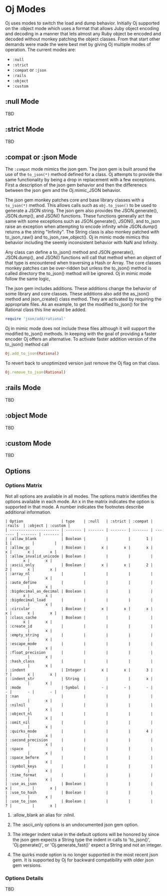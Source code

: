 # Oj Modes

Oj uses modes to switch the load and dump behavior. Initially Oj supported on
the :object mode which uses a format that allows Juby object encoding and
decoding in a manner that lets almost any Ruby object be encoded and decoded
without monkey patching the object classes. From that start other demands were
made the were best met by giving Oj multiple modes of operation. The current
modes are:

 - `:null`
 - `:strict`
 - `:compat` or `:json`
 - `:rails`
 - `:object`
 - `:custom`

## :null Mode

TBD

## :strict Mode

TBD

## :compat or :json Mode

The `:compat` mode mimics the json gem. The json gem is built around the use
of the `to_json(*)` method defined for a class. Oj attempts to provide the
same functionality by being a drop in replacement with a few exceptions. First
a description of the json gem behavior and then the differenecs between the
json gem and the Oj.mimic_JSON behavior.

The json gem monkey patches core and base library classes with a `to_json(*)`
method. This allows calls such as `obj.to_json()` to be used to generate a
JSON string. The json gem also provides the JSON.generate(), JSON.dump(), and
JSON() functions. These functions generally act the same with some exceptions
such as JSON.generate(), JSON(), and to_json raise an exception when
attempting to encode infinity while JSON.dump() returns a the string
"Infinity". The String class is also monkey patched with to_json_raw() and
to_json_raw_object(). Oj in mimic mode mimics this behavior including the
seemly inconsistent behavior with NaN and Infinity.

Any class can define a to_json() method and JSON.generate(), JSON.dump(), and
JSON() functions will call that method when an object of that type is
encountered when traversing a Hash or Array. The core classes monkey patches
can be over-ridden but unless the to_json() method is called directory the
to_json() method will be ignored. Oj in mimic mode follow the same logic,

The json gem includes additions. These additions change the behavior of some
library and core classes. These additions also add the as_json() method and
json_create() class method. They are activated by requiring the appropriate
files. As an example, to get the modified to_json() for the Rational class
this line would be added.

```ruby
require 'json/add/rational'
```

Oj in mimic mode does not include these files although it will support the
modified to_json() methods. In keeping with the goal of providing a faster
encoder Oj offers an alternative. To activate faster addition version of the
to_json() method call

```ruby
Oj.add_to_json(Rational)
```

To revert back to unoptimized version just remove the Oj flag on that class.

```ruby
Oj.remove_to_json(Rational)
```

## :rails Mode

TBD

## :object Mode

TBD

## :custom Mode

TBD

## Options

### Options Matrix

Not all options are available in all modes. The options matrix identifies the
options available in each mode. An x in the matrix indicates the option is
supported in that mode. A number indicates the footnotes describe additional
information.

    | Option                 | type    | :null   | :strict | :compat | :rails  | :object | :custom |
    | ---------------------- | ------- | ------- | ------- | ------- | ------- | ------- | ------- |
    | :allow_blank           | Boolean |         |         |       1 |       1 |         |         |
    | :allow_gc              | Boolean |       x |       x |       x |       x |       x |       x |
    | :allow_invalid_unicode | Boolean |         |         |         |         |       x |       x |
    | :ascii_only            | Boolean |       x |       x |       2 |       2 |       x |       x |
    | :array_nl              |         |         |         |         |         |         |       x |
    | :auto_define           |         |         |         |         |         |         |       x |
    | :bigdecimal_as_decimal | Boolean |         |         |         |         |       x |       x |
    | :bigdecimal_load       |         |         |         |         |         |         |       x |
    | :circular              | Boolean |       x |       x |       x |       x |       x |       x |
    | :class_cache           | Boolean |         |         |         |         |       x |       x |
    | :create_id             |         |         |         |         |         |         |       x |
    | :empty_string          |         |         |         |         |         |         |       x |
    | :escape_mode           |         |         |         |         |         |         |       x |
    | :float_precision       |         |         |         |         |         |         |       x |
    | :hash_class            |         |         |         |         |         |         |       x |
    | :indent                | Integer |       x |       x |       3 |       ? |       x |       x |
    | :indent_str            | String  |         |         |       x |         |         |       x |
    | :mode                  | Symbol  |       - |       - |       - |       - |       - |       - |
    | :nan                   |         |         |         |         |         |         |       x |
    | :nilnil                |         |         |         |         |         |         |       x |
    | :object_nl             |         |         |         |         |         |         |       x |
    | :omit_nil              |         |         |         |         |         |         |       x |
    | :quirks_mode           |         |         |         |       4 |         |         |       x |
    | :second_precision      |         |         |         |         |         |         |       x |
    | :space                 |         |         |         |         |         |         |       x |
    | :space_before          |         |         |         |         |         |         |       x |
    | :symbol_keys           |         |         |         |         |         |         |       x |
    | :time_format           |         |         |         |         |         |         |       x |
    | :use_as_json           | Boolean |         |         |         |       x |         |       x |
    | :use_to_hash           | Boolean |         |         |         |         |         |       x |
    | :use_to_json           | Boolean |         |         |         |       ? |         |       x |

 1. :allow_blank an alias for :nilnil.

 2. The :ascii_only options is an undocumented json gem option.

 3. The integer indent value in the default options will be honored by since
    the json gem expects a String type the indent in calls to 'to_json()',
    'Oj.generate()', or 'Oj.generate_fast()' expect a String and not an
    integer.

 4. The quirks mode option is no longer supported in the most recent json
    gem. It is supported by Oj for backward compatibility with older json gem
    versions.

### Options Details

TBD